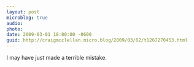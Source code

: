 ```yaml
---
layout: post
microblog: true
audio: 
photo: 
date: 2009-03-01 18:00:00 -0600
guid: http://craigmcclellan.micro.blog/2009/03/02/t1267270453.html
---
```

I may have just made a terrible mistake.

